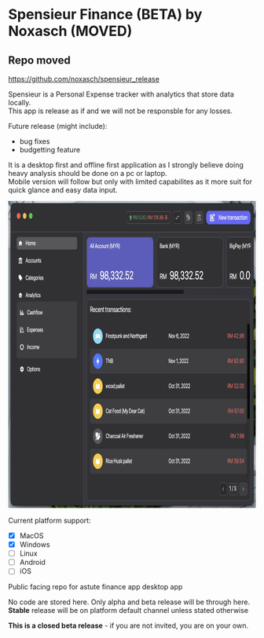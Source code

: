 # Spensieur Finance (BETA) by Noxasch (MOVED)

## Repo moved
https://github.com/noxasch/spensieur_release

Spensieur is a Personal Expense tracker with analytics that store data locally. <br>
This app is release as if and we will not be responsble for any losses.

Future release (might include):
- bug fixes
- budgetting feature

It is a desktop first and offline first application as I strongly believe doing heavy analysis should be done on a pc or laptop. <br>
Mobile version will follow but only with limited capabilites as it more suit for quick glance and easy data input.

<img width="800" height="625" src="/assets/screenshot-01.webp"  />

Current platform support:
- [x] MacOS
- [x] Windows
- [ ] Linux
- [ ] Android
- [ ] iOS

Public facing repo for astute finance app desktop app

No code are stored here. Only alpha and beta release will be through here. <br>
**Stable** release will be on platform default channel unless stated otherwise

**This is a closed beta release** - if you are not invited, you are on your own.

